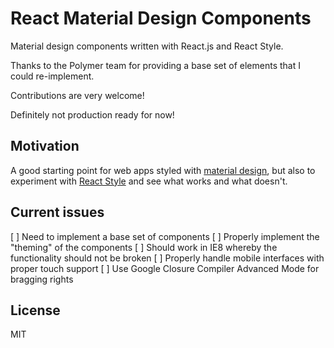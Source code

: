 React Material Design Components
===
Material design components written with React.js and React Style.

Thanks to the Polymer team for providing a base set of elements that I could re-implement.

Contributions are very welcome!

Definitely not production ready for now!

Motivation
---
A good starting point for web apps styled with [material design](http://www.google.com/design/spec/material-design/introduction.html), but also to experiment with
[React Style](https://github.com/SanderSpies/react-style/) and see what works and what doesn't.

Current issues
---
[ ] Need to implement a base set of components
[ ] Properly implement the "theming" of the components
[ ] Should work in IE8 whereby the functionality should not be broken
[ ] Properly handle mobile interfaces with proper touch support
[ ] Use Google Closure Compiler Advanced Mode for bragging rights

License
---
MIT